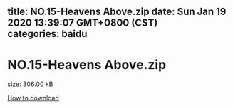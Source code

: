 
title: NO.15-Heavens Above.zip
date: Sun Jan 19 2020 13:39:07 GMT+0800 (CST)    
categories: baidu
---

# NO.15-Heavens Above.zip
size: 306.00 kB
 
 

[How to download](https://bpcam.bemobtrk.com/go/2ceec3aa-1ca2-46d6-b9ff-aaa5c184517c?jno=1822)